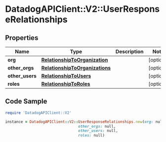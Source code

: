 # DatadogAPIClient::V2::UserResponseRelationships

## Properties

Name | Type | Description | Notes
------------ | ------------- | ------------- | -------------
**org** | [**RelationshipToOrganization**](RelationshipToOrganization.md) |  | [optional] 
**other_orgs** | [**RelationshipToOrganizations**](RelationshipToOrganizations.md) |  | [optional] 
**other_users** | [**RelationshipToUsers**](RelationshipToUsers.md) |  | [optional] 
**roles** | [**RelationshipToRoles**](RelationshipToRoles.md) |  | [optional] 

## Code Sample

```ruby
require 'DatadogAPIClient::V2'

instance = DatadogAPIClient::V2::UserResponseRelationships.new(org: null,
                                 other_orgs: null,
                                 other_users: null,
                                 roles: null)
```


